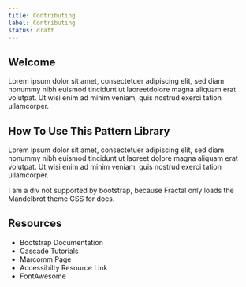 ```yaml
---
title: Contributing
label: Contributing
status: draft
---
```

## Welcome

Lorem ipsum dolor sit amet, consectetuer adipiscing elit, sed diam nonummy nibh euismod tincidunt ut laoreetdolore magna aliquam erat volutpat. Ut wisi enim ad minim veniam, quis nostrud exerci tation ullamcorper.

## How To Use This Pattern Library

Lorem ipsum dolor sit amet, consectetuer adipiscing elit, sed diam nonummy nibh euismod tincidunt ut laoreet dolore magna aliquam erat volutpat. Ut wisi enim ad minim veniam, quis nostrud exerci tation ullamcorper.

<div class="mt-5 pt-5">I am a div not supported by bootstrap, because Fractal only loads the Mandelbrot theme CSS for docs.</div>

## Resources

* Bootstrap Documentation
* Cascade Tutorials
* Marcomm Page
* Accessibilty Resource Link
* FontAwesome